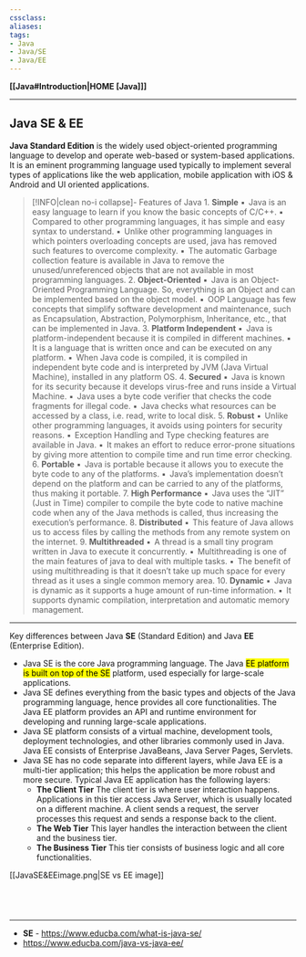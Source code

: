 ```yaml
---
cssclass:
aliases:
tags:
- Java
- Java/SE
- Java/EE
---
```

**[[Java#Introduction|HOME [Java]]]**

---
## Java SE & EE
**Java Standard Edition**
is the widely used object-oriented programming language to develop and operate web-based or system-based applications. It is an eminent programming language used typically to implement several types of applications like the web application, mobile application with iOS & Android and UI oriented applications.
>[!INFO|clean no-i collapse]- Features of Java
> 1\. **Simple**
> ▪$\ \,$Java is an easy language to learn if you know the basic concepts of C/C++.
> ▪$\ \,$Compared to other programming languages, it has simple and easy syntax to understand.
> ▪$\ \,$Unlike other programming languages in which pointers overloading concepts are used, java has removed such features to overcome complexity.
> ▪$\ \,$The automatic Garbage collection feature is available in Java to remove the unused/unreferenced objects that are not available in most programming languages.
> 2\. **Object-Oriented**
> ▪$\ \,$Java is an Object-Oriented Programming Language. So, everything is an Object and can be implemented based on the object model.
> ▪$\ \,$OOP Language has few concepts that simplify software development and maintenance, such as Encapsulation, Abstraction, Polymorphism, Inheritance, etc., that can be implemented in Java.
> 3\. **Platform Independent**
> ▪$\ \,$Java is platform-independent because it is compiled in different machines.
> ▪$\ \,$It is a language that is written once and can be executed on any platform.
> ▪$\ \,$When Java code is compiled, it is compiled in independent byte code and is interpreted by JVM (Java Virtual Machine), installed in any platform OS.
> 4\. **Secured**
> ▪$\ \,$Java is known for its security because it develops virus-free and runs inside a Virtual Machine.
> ▪$\ \,$Java uses a byte code verifier that checks the code fragments for illegal code.
> ▪$\ \,$Java checks what resources can be accessed by a class, i.e. read, write to local disk.
> 5\. **Robust**
> ▪$\ \,$Unlike other programming languages, it avoids using pointers for security reasons.
> ▪$\ \,$Exception Handling and Type checking features are available in Java.
> ▪$\ \,$It makes an effort to reduce error-prone situations by giving more attention to compile time and run time error checking.
> 6\. **Portable**
> ▪$\ \,$Java is portable because it allows you to execute the byte code to any of the platforms.
> ▪$\ \,$Java’s implementation doesn’t depend on the platform and can be carried to any of the platforms, thus making it portable.
> 7\. **High Performance**
> ▪$\ \,$Java uses the “JIT” (Just in Time) compiler to compile the byte code to native machine code when any of the Java methods is called, thus increasing the execution’s performance.
> 8\. **Distributed**
> ▪$\ \,$This feature of Java allows us to access files by calling the methods from any remote system on the internet.
> 9\. **Multithreaded**
> ▪$\ \,$A thread is a small tiny program written in Java to execute it concurrently.
> ▪$\ \,$Multithreading is one of the main features of java to deal with multiple tasks.
> ▪$\ \,$The benefit of using multithreading is that it doesn’t take up much space for every thread as it uses a single common memory area.
> 10\. **Dynamic**
> ▪$\ \,$Java is dynamic as it supports a huge amount of run-time information.
> ▪$\ \,$It supports dynamic compilation, interpretation and automatic memory management.

---
Key differences between Java **SE** (Standard Edition) and Java **EE** (Enterprise Edition).
- Java SE is the core Java programming language. The Java <mark class="hltr-lightgreen">EE platform is built on top of the SE</mark> platform, used especially for large-scale applications.
- Java SE defines everything from the basic types and objects of the Java programming language, hence provides all core functionalities. The Java EE platform provides an API and runtime environment for developing and running large-scale applications.
- Java SE platform consists of a virtual machine, development tools, deployment technologies, and other libraries commonly used in Java. Java EE consists of Enterprise JavaBeans, Java Server Pages, Servlets.
- Java SE has no code separate into different layers, while Java EE is a multi-tier application; this helps the application be more robust and more secure. Typical Java EE application has the following layers:
	- **The Client Tier**
	  The client tier is where user interaction happens. Applications in this tier access Java Server, which is usually located on a different machine. A client sends a request, the server processes this request and sends a response back to the client.
	- **The Web Tier**
	  This layer handles the interaction between the client and the business tier.
	- **The Business Tier**
	  This tier consists of business logic and all core functionalities.

[[JavaSE&EEimage.png|SE vs EE image]]

<br>

# 
---
- **SE** - https://www.educba.com/what-is-java-se/
- https://www.educba.com/java-vs-java-ee/
